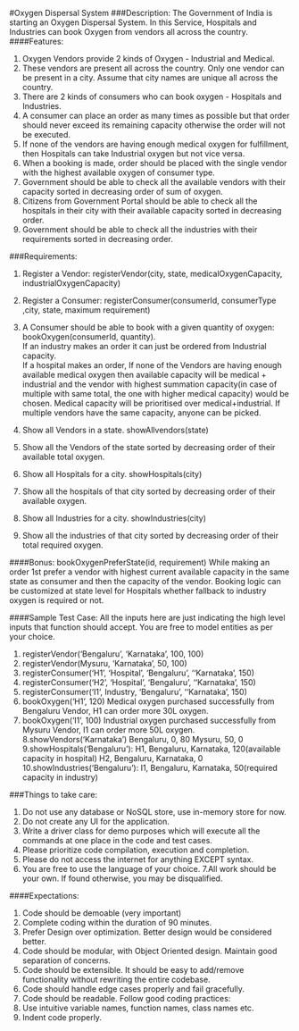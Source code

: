#Oxygen Dispersal System
###Description:
The Government of India is starting an Oxygen Dispersal System. In this Service, Hospitals and Industries can book Oxygen from vendors all across the country.
####Features:
1. Oxygen Vendors provide 2 kinds of Oxygen - Industrial and Medical.
2. These vendors are present all across the country. Only one vendor can be present in a city. Assume that city names are unique all across the country.
3. There are 2 kinds of consumers who can book oxygen - Hospitals and Industries.
4. A consumer can place an order as many times as possible but that order should never exceed its remaining capacity otherwise the order will not be executed.
5. If none of the vendors are having enough medical oxygen for fulfillment, then Hospitals can take Industrial oxygen but not vice versa.
6. When a booking is made, order should be placed with the single vendor with the highest available oxygen of consumer type.
7. Government should be able to check all the available vendors with their capacity sorted in decreasing order of sum of oxygen.
8. Citizens from Government Portal should be able to check all the hospitals in their city with their available capacity sorted in decreasing order.
9. Government should be able to check all the industries with their requirements sorted in decreasing order.

###Requirements:
1. Register a Vendor:
registerVendor(city, state, medicalOxygenCapacity, industrialOxygenCapacity) 

2. Register a Consumer:
registerConsumer(consumerId, consumerType  ,city, state, maximum requirement)

3. A Consumer should be able to book with a given quantity of oxygen:
bookOxygen(consumerId, quantity).<br>
If an industry makes an order it can just be ordered from Industrial capacity. <br>
If a hospital makes an order,
If none of the Vendors are having enough available medical oxygen then available capacity will be medical + industrial and the vendor with highest summation capacity(in case of multiple with same total, the one with higher medical capacity) would be chosen. 
Medical capacity will be prioritised over medical+industrial.
If multiple vendors have the same capacity, anyone can  be picked.

4. Show all Vendors in a state.
showAllvendors(state)
5. Show all the Vendors of the state sorted by decreasing order of their available total oxygen.
6. Show all Hospitals for a city.
showHospitals(city) 
7. Show all the hospitals of that city sorted by decreasing order of their available oxygen.
8. Show all Industries for a city.
showIndustries(city) 
9. Show all the industries of that city sorted by decreasing order of their total required oxygen.

####Bonus:
bookOxygenPreferState(id, requirement)
While making an order 1st prefer a vendor with highest current available capacity in the same state as consumer and then the capacity of the vendor.
Booking logic can be customized at state level for Hospitals whether fallback to industry oxygen is required or not.



####Sample Test Case:
All the inputs here are just indicating the high level inputs that function should accept. You are free to model entities as per your choice.
1. registerVendor(‘Bengaluru’, ‘Karnataka’, 100, 100)
2. registerVendor(Mysuru, ‘Karnataka’, 50, 100)
3. registerConsumer(‘H1’, ‘Hospital’, ‘Bengaluru’, ‘‘Karnataka’, 150)
4. registerConsumer(‘H2’, ‘Hospital’, ‘Bengaluru’, ‘‘Karnataka’, 150)
5. registerConsumer(‘I1’, Industry, ‘Bengaluru’, ‘‘Karnataka’, 150)
6. bookOxygen(‘H1’, 120)
Medical oxygen purchased successfully from Bengaluru Vendor, H1 can order more 30L oxygen.
7. bookOxygen(‘I1’, 100)
Industrial oxygen purchased successfully from Mysuru Vendor, I1 can order more 50L oxygen.
8.showVendors(‘Karnataka’)
Bengaluru, 0, 80
Mysuru, 50, 0
9.showHospitals(‘Bengaluru’):
H1, Bengaluru, Karnataka, 120(available capacity in hospital)
H2, Bengaluru, Karnataka, 0
10.showIndustries(‘Bengaluru’):
I1, Bengaluru, Karnataka, 50(required capacity in industry)


###Things to take care:
1. Do not use any database or NoSQL store, use in-memory store for now. 
2. Do not create any UI for the application.
3. Write a driver class for demo purposes which will execute all the commands at one place in the code and test cases.
4. Please prioritize code compilation, execution and completion.
5. Please do not access the internet for anything EXCEPT syntax.
6. You are free to use the language of your choice.
7.All work should be your own. If found otherwise, you may be disqualified.

####Expectations:
1. Code should be demoable (very important)
2. Complete coding within the duration of 90 minutes.
3. Prefer Design over optimization. Better design would be considered better.
4. Code should be modular, with Object Oriented design. Maintain good separation of concerns.
5. Code should be extensible. It should be easy to add/remove functionality without rewriting the entire codebase.
6. Code should handle edge cases properly and fail gracefully.
7. Code should be readable. Follow good coding practices:
8. Use intuitive variable names, function names, class names etc.
9. Indent code properly.






